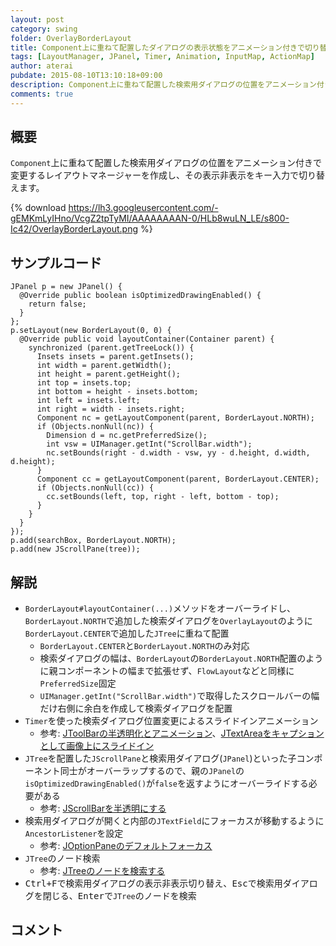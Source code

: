 ```yaml
---
layout: post
category: swing
folder: OverlayBorderLayout
title: Component上に重ねて配置したダイアログの表示状態をアニメーション付きで切り替える
tags: [LayoutManager, JPanel, Timer, Animation, InputMap, ActionMap]
author: aterai
pubdate: 2015-08-10T13:10:18+09:00
description: Component上に重ねて配置した検索用ダイアログの位置をアニメーション付きで変更するレイアウトマネージャーを作成し、その表示非表示をキー入力で切り替えます。
comments: true
---
```

## 概要
`Component`上に重ねて配置した検索用ダイアログの位置をアニメーション付きで変更するレイアウトマネージャーを作成し、その表示非表示をキー入力で切り替えます。

{% download https://lh3.googleusercontent.com/-gEMKmLyIHno/VcgZ2tpTyMI/AAAAAAAAN-0/HLb8wuLN_LE/s800-Ic42/OverlayBorderLayout.png %}

## サンプルコード
<pre class="prettyprint"><code>JPanel p = new JPanel() {
  @Override public boolean isOptimizedDrawingEnabled() {
    return false;
  }
};
p.setLayout(new BorderLayout(0, 0) {
  @Override public void layoutContainer(Container parent) {
    synchronized (parent.getTreeLock()) {
      Insets insets = parent.getInsets();
      int width = parent.getWidth();
      int height = parent.getHeight();
      int top = insets.top;
      int bottom = height - insets.bottom;
      int left = insets.left;
      int right = width - insets.right;
      Component nc = getLayoutComponent(parent, BorderLayout.NORTH);
      if (Objects.nonNull(nc)) {
        Dimension d = nc.getPreferredSize();
        int vsw = UIManager.getInt("ScrollBar.width");
        nc.setBounds(right - d.width - vsw, yy - d.height, d.width, d.height);
      }
      Component cc = getLayoutComponent(parent, BorderLayout.CENTER);
      if (Objects.nonNull(cc)) {
        cc.setBounds(left, top, right - left, bottom - top);
      }
    }
  }
});
p.add(searchBox, BorderLayout.NORTH);
p.add(new JScrollPane(tree));
</code></pre>

## 解説
- `BorderLayout#layoutContainer(...)`メソッドをオーバーライドし、`BorderLayout.NORTH`で追加した検索ダイアログを`OverlayLayout`のように`BorderLayout.CENTER`で追加した`JTree`に重ねて配置
    - `BorderLayout.CENTER`と`BorderLayout.NORTH`のみ対応
    - 検索ダイアログの幅は、`BorderLayout`の`BorderLayout.NORTH`配置のように親コンポーネントの幅まで拡張せず、`FlowLayout`などと同様に`PreferredSize`固定
    - `UIManager.getInt("ScrollBar.width")`で取得したスクロールバーの幅だけ右側に余白を作成して検索ダイアログを配置
- `Timer`を使った検索ダイアログ位置変更によるスライドインアニメーション
    - 参考: [JToolBarの半透明化とアニメーション](http://ateraimemo.com/Swing/TranslucentToolBar.html)、[JTextAreaをキャプションとして画像上にスライドイン](http://ateraimemo.com/Swing/EaseInOut.html)
- `JTree`を配置した`JScrollPane`と検索用ダイアログ(`JPanel`)といった子コンポーネント同士がオーバーラップするので、親の`JPanel`の`isOptimizedDrawingEnabled()`が`false`を返すようにオーバーライドする必要がある
    - 参考: [JScrollBarを半透明にする](http://ateraimemo.com/Swing/TranslucentScrollBar.html)
- 検索用ダイアログが開くと内部の`JTextField`にフォーカスが移動するように`AncestorListener`を設定
    - 参考: [JOptionPaneのデフォルトフォーカス](http://ateraimemo.com/Swing/OptionPaneDefaultFocus.html)
- `JTree`のノード検索
    - 参考: [JTreeのノードを検索する](http://ateraimemo.com/Swing/SearchBox.html)
- <kbd>Ctrl+F</kbd>で検索用ダイアログの表示非表示切り替え、<kbd>Esc</kbd>で検索用ダイアログを閉じる、<kbd>Enter</kbd>で`JTree`のノードを検索

<!-- dummy comment line for breaking list -->

## コメント
